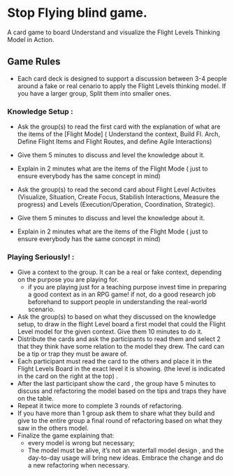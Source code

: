 # Stop Flying blind game.

A card game to board Understand and visualize the Flight Levels Thinking Model in Action.

## Game Rules

* Each card deck is designed to support a discussion between 3-4 people around a fake or real cenario to apply the Flight Levels thinking model. If you have a larger group, Split them into smaller ones.

### Knowledge Setup : 
* Ask  the group(s) to read the first card with the explanation of what are the items of the [Flight Mode] ( Understand the context, Build Fl. Arch, Define Flight Items and Flight Routes, and define Agile Interactions)
* Give them 5 minutes  to discuss and level the knowledge about it.
* Explain in 2 minutes what are the items of the Flight Mode ( just to ensure everybody has the same concept in mind)

* Ask the group(s) to read the second card about Flight Level Activites (Visualize, Situation, Create Focus, Stabilish Interactions, Measure the progress) and Levels (Execution/Operation, Coordination, Strategic).
* Give them 5 minutes  to discuss and level the knowledge about it.
* Explain in 2 minutes what are the items of the Flight Mode ( just to ensure everybody has the same concept in mind)


### Playing Seriously!  : 

* Give a context to the group. It can be a real or fake context, depending on the purpose you are playing for.
  * if you are playing just for a teaching purpose invest time in preparing a good context as in an RPG game!  if not,  do a good research job beforehand to support people in understanding the real-world scenario.
* Ask  the group(s) to based on what they discussed on the knowledge setup, to draw in the flight Level board a first model that could  the Flight Level model for the given context. Give them 10 minutes to do it.
* Distribute the cards and ask  the participants to read them and select 2 that they think have some relation to the model they drew. The card can be a tip or trap they must be aware of.
* Each participant must read the card to the others and place it  in the Flight Levels Board in the exact level it is showing. (the level is indicated in the card on the right at the top) .
* After the last participant show the card , the group have 5 minutes to discuss and refactoring the model based on the tips and traps  they have on the table.
* Repeat it twice more to complete 3 rounds of refactoring.
* If you have more than 1 group  ask them to share what they build  and give to the entire group a final round of refactoring based on what they saw in the others model.
* Finalize the game explaining that:
  * every model is wrong but necessary;
  * The model must be alive, it’s not an waterfall model design , and the day-to-day usage will bring new ideas. Embrace the change and do a new refactoring when necessary.

